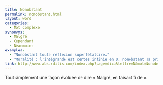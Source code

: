 ```yaml
---
title: Nonobstant
permalink: nonobstant.html
layout: word
categories:
  - Mot complexe
synonyms:
  - Malgré
  - Cependant
  - Néanmoins
examples:
  - "Nonobstant toute réflexion superfétatoire…"
  - "Moralité : l'intégrande est certes infinie en 0, nonobstant sa primitiveest finie en 0."
link: http://www.absurditis.com/index.php?page=dico&lettre=N&mot=Nonobstant
---
```


Tout simplement une façon évoluée de dire « Malgré, en faisant fi de ».

